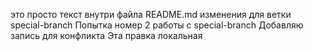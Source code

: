 это просто текст внутри файла README.md
изменения для ветки special-branch
Попытка номер 2 работы с special-branch
Добавляю запись для конфликта
Эта правка локальная